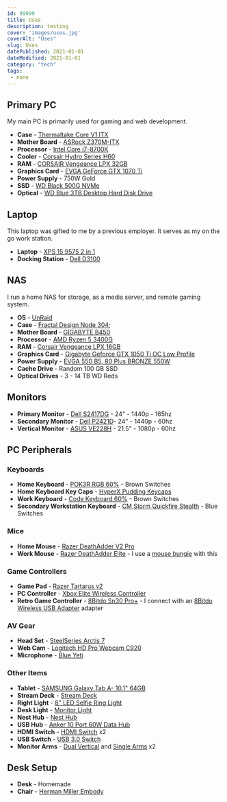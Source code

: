 ```yaml
---
id: 99999
title: Uses
description: testing
cover: 'images/uses.jpg'
coverAlt: "Uses"
slug: Uses
datePublished: 2021-01-01
dateModified: 2021-01-01
category: "tech"
tags:
 - none
---
```


## Primary PC

My main PC is primarily used for gaming and web development.

- **Case** - [Thermaltake Core V1 ITX](https://www.amazon.com/gp/product/B00M2UKGSM/)
- **Mother Board** - [ASRock Z370M-ITX](https://www.newegg.com/p/N82E16813157795?Item=N82E16813157795)
- **Processor** - [Intel Core i7-8700K](https://www.newegg.com/core-i7-8th-gen-intel-core-i7-8700k/p/N82E16819117827?Item=N82E16819117827)
- **Cooler** - [Corsair Hydro Series H60](https://www.amazon.com/gp/product/B079NXZQBC)
- **RAM** - [CORSAIR Vengeance LPX 32GB](https://www.newegg.com/corsair-32gb-288-pin-ddr4-sdram/p/N82E16820233894?Item=N82E16820233894)
- **Graphics Card** - [EVGA GeForce GTX 1070 Ti](https://www.amazon.com/gp/product/B076S4RH6K)
- **Power Supply** - 750W Gold
- **SSD** - [WD Black 500G NVMe](https://www.amazon.com/gp/product/B07BR9FV1C/)
- **Optical** - [WD Blue 3TB Desktop Hard Disk Drive](https://www.amazon.com/gp/product/B013HNYV42)

## Laptop

This laptop was gifted to me by a previous employer. It serves as my on the go work station.

- **Laptop** - [XPS 15 9575 2 in 1](https://www.dell.com/en-us/shop/dell-laptops/xps-15-2-in-1/spd/xps-15-9575-2-in-1-laptop)
- **Docking Station** - [Dell D3100](https://www.amazon.com/Dell-Display-Docking-Station-D3100/dp/B00O0M46KO)

## NAS

I run a home NAS for storage, as a media server, and remote gaming system.

- **OS** - [UnRaid](https://unraid.net/)
- **Case** - [Fractal Design Node 304](https://www.amazon.com/gp/product/B009PIEMUC);
- **Mother Board** - [GIGABYTE B450](https://www.amazon.com/gp/product/B07GPDJ9R6)
- **Processor** - [AMD Ryzen 5 3400G](https://www.amazon.com/gp/product/B07SXNDKNM)
- **RAM** - [Corsair Vengeance LPX 16GB](https://www.amazon.com/gp/product/B0143UM4TC)
- **Graphics Card** - [Gigabyte Geforce GTX 1050 Ti OC Low Profile](https://www.amazon.com/gp/product/B06WWLWWJM/)
- **Power Supply** - [EVGA 550 B5, 80 Plus BRONZE 550W](https://www.amazon.com/gp/product/B084RGH8W4)
- **Cache Drive** - Random 100 GB SSD
- **Optical Drives** - 3 - 14 TB WD Reds

## Monitors

- **Primary Monitor** - [Dell S2417DG](https://www.dell.com/yu/business/p/dell-s2417dg-monitor/pd) - 24" - 1440p - 165hz
- **Secondary Monitor** - [Dell P2421D](https://www.dell.com/en-us/work/shop/dell-24-monitor-p2421d/apd/210-aull)- 24" - 1440p - 60hz
- **Vertical Monitor** - [ASUS VE228H](https://www.amazon.com/gp/product/B00413PHDM) - 21.5" - 1080p - 60hz

## PC Peripherals

### Keyboards

- **Home Keyboard** - [POK3R RGB 60%](https://mechanicalkeyboards.com/shop/index.php?l=product_detail&p=3527) - Brown Switches
- **Home Keyboard Key Caps** - [HyperX Pudding Keycaps](https://www.amazon.com/gp/product/B087QTWCTQ)
- **Work Keyboard** - [Code Keyboard 60%](https://codekeyboards.com/) - Brown Switches
- **Secondary Workstation Keyboard** - [CM Storm Quickfire Stealth](https://www.coolermaster.com/catalog/peripheral/keyboards/quick-fire-stealth/) - Blue Switches

### Mice

- **Home Mouse** - [Razer DeathAdder V2 Pro](https://www.razer.com/gaming-mice/razer-deathadder-v2-pro/RZ01-03350100-R3U1)
- **Work Mouse** - [Razer DeathAdder Elite](https://www.amazon.com/gp/product/B01LXC1QL0) - I use a [mouse bungie](https://www.amazon.com/Razer-Mouse-Bungee-V2-RC21-01210100-R3M1/dp/B07FL2LSBH) with this

### Game Controllers

- **Game Pad** - [Razer Tartarus v2](https://www.amazon.com/Razer-Tartarus-Progammable-Detachable-Mecha-Membrane/dp/B07754PYFK/)
- **PC Controller** - [Xbox Elite Wireless Controller](https://www.amazon.com/Xbox-Elite-Wireless-Controller-one/dp/B00ZDNNRB8)
- **Retro Game Controller** - [8Bitdo Sn30 Pro+](https://www.amazon.com/8Bitdo-Sn30-Pro-Bluetooth-Gamepad-mac/dp/B07T8JKVNT/) - I connect with an [8Bitdo Wireless USB Adapter](https://www.amazon.com/Wireless-Bluetooth-Adapter-Nintendo-Switch-Raspberry/dp/B0786JC6VW/) adapter

### AV Gear

- **Head Set** - [SteelSeries Arctis 7](https://steelseries.com/gaming-headsets/arctis-7)
- **Web Cam** - [Logitech HD Pro Webcam C920](https://www.amazon.com/gp/product/B006JH8T3S/)
- **Microphone** - [Blue Yeti](https://www.amazon.com/gp/product/B00N1YPXW2/ref=ppx_yo_dt_b_search_asin_title?ie=UTF8&psc=1)

### Other Items

- **Tablet** - [SAMSUNG Galaxy Tab A- 10.1" 64GB](https://www.amazon.com/gp/product/B07Q3T1YJS)
- **Stream Deck** - [Stream Deck](https://www.amazon.com/Elgato-Stream-Deck-Controller-customizable/dp/B06XKNZT1P/)
- **Right Light** - [8" LED Selfie Ring Light](https://www.amazon.com/gp/product/B07P3HGX1P)
- **Desk Light** - [Monitor Light](https://www.amazon.com/gp/product/B0834BZ1LQ/)
- **Nest Hub** - [Nest Hub](https://store.google.com/us/product/google_nest_hub)
- **USB Hub** - [Anker 10 Port 60W Data Hub](https://www.amazon.com/gp/product/B00VDVCQ84)
- **HDMI Switch** - [HDMI Switch](https://www.amazon.com/gp/product/B01L8LLP2G) x2
- **USB Switch** - [USB 3.0 Switch](https://www.amazon.com/ABLEWE-Selector-Computers-Switcher-Compatible-dp-B08MBXMZLV/dp/B08MBXMZLV/)
- **Monitor Arms** - [Dual Vertical](https://www.amazon.com/gp/product/B01CUW5HDU) and [Single Arms](https://www.amazon.com/gp/product/B0052ATODM) x2

## Desk Setup

- **Desk** - Homemade
- **Chair** - [Herman Miller Embody](https://store.hermanmiller.com/office/office-chairs/embody-task-chair/4737.html?lang=en_US#lang=en_US&start=1)
